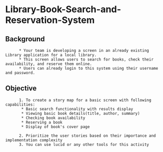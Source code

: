 # Library-Book-Search-and-Reservation-System

## Background
          * Your team is developing a screen in an already existing Library application for a local library. 
          * This screen allows users to search for books, check their availability, and reserve them online. 
          * Users can already login to this system using their username and password. 

## Objective
          1. To create a story map for a basic screen with following capabilities:
           * Basic search functionality with results display
           * Viewing basic book details(title, author, summary)
           * Checking book availability
           * Reserving a book
           * Display of book's cover page
           
          2. Prioritize the user stories based on their importance and implementation complexity
          3. You can use lucid or any other tools for this activity
     
